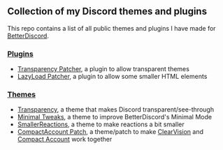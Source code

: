 ## Collection of my Discord themes and plugins

This repo contains a list of all public themes and plugins I have made for [BetterDiscord](https://betterdiscord.net/home/).

### [Plugins](Plugins)
* [Transparency Patcher](Plugins/transparency_patcher.md), a plugin to allow transparent themes
* [LazyLoad Patcher](Plugins/lazyload_patcher.md), a plugin to allow some smaller HTML elements

### [Themes](Themes)
* [Transparency](Themes/Transparency.md), a theme that makes Discord transparent/see-through
* [Minimal Tweaks](Themes/MinimalTweaks.md), a theme to improve BetterDiscord's Minimal Mode
* [SmallerReactions](Themes/SmallerReactions.md), a theme to make reactions a bit smaller
* [CompactAccount Patch](Themes/CompactAccount_Patch.md), a theme/patch to make [ClearVision](https://github.com/Zerthox/ClearVision) and [Compact Account](https://github.com/mrmaple240/betterdiscord-mini-themes/) work together